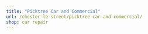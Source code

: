 ```yaml
---
title: "Picktree Car and Commercial"
url: /chester-le-street/picktree-car-and-commercial/
shop: car repair
---
```

